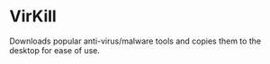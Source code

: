 # VirKill

Downloads popular anti-virus/malware tools and copies them to the desktop for ease of use.
